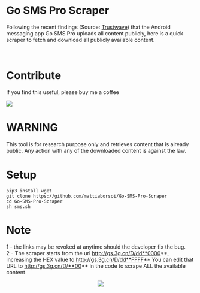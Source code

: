 # Go SMS Pro Scraper
 Following the recent findings (Source: [Trustwave](https://www.trustwave.com/en-us/resources/blogs/spiderlabs-blog/go-sms-pro-vulnerable-to-media-file-theft/?=go-sms-pro-vulnerability-to-media-file-theft)) that the Android messaging app Go SMS Pro uploads all content publicly, here is a quick scraper to fetch and download all publicly available content.

<br>

# Contribute
If you find this useful, please buy me a coffee

<a href="https://www.paypal.me/mattiab/">
    <img src="https://img.shields.io/badge/paypal-%2300457C.svg?&style=for-the-badge&logo=paypal&logoColor=white" />
</a>

<br>

 # WARNING
This tool is for research purpose only and retrieves content that is already public. Any action with any of the downloaded content is against the law.

 # Setup
```
pip3 install wget
git clone https://github.com/mattiaborsoi/Go-SMS-Pro-Scraper
cd Go-SMS-Pro-Scraper
sh sms.sh
```


 # Note
 1 - the links may be revoked at anytime should the developer fix the bug. 
 <br>
 2 -  The scraper starts from the url http://gs.3g.cn/D/dd**0000**, increasing the HEX value to http://gs.3g.cn/D/dd**FFFF**
 You can edit that URL to http://gs.3g.cn/D/**00** in the code to scrape ALL the available content


<p align='center'>
  <a href="#"><img src="https://badges.pufler.dev/visits/mattiaborsoi/Go-SMS-Pro-Scraper"></a>
</p>